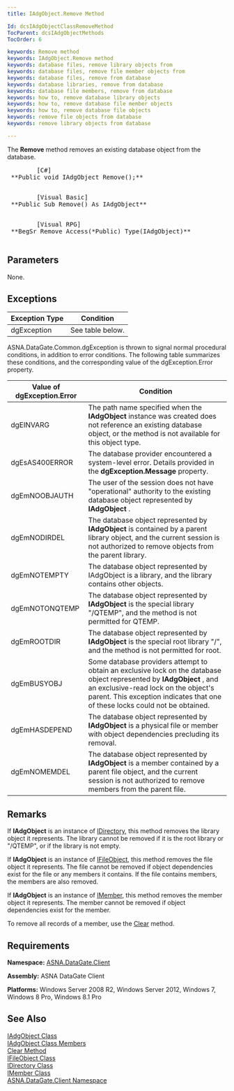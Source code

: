 ```yaml
---
title: IAdgObject.Remove Method

Id: dcsIAdgObjectClassRemoveMethod
TocParent: dcsIAdgObjectMethods
TocOrder: 6

keywords: Remove method
keywords: IAdgObject.Remove method
keywords: database files, remove library objects from
keywords: database files, remove file member objects from
keywords: database files, remove from database
keywords: database libraries, remove from database
keywords: database file members, remove from database
keywords: how to, remove database library objects
keywords: how to, remove database file member objects
keywords: how to, remove database file objects
keywords: remove file objects from database
keywords: remove library objects from database

---
```


The **Remove** method removes an existing database object from the database.
<pre>        <span class="lang">[C#]</span>
 **Public void IAdgObject Remove();** 
      </pre>
<pre>        <span class="lang">[Visual Basic] </span>
 **Public Sub Remove() As IAdgObject** 
      </pre>
<pre class="prettyprint">
        <span class="lang">[Visual RPG]</span>
 **BegSr Remove Access(*Public) Type(IAdgObject)** 
      </pre>

## Parameters

None.
## Exceptions



| Exception Type | Condition |
| ---- | ---- |
| dgException | See table below. |



ASNA.DataGate.Common.dgException is thrown to signal normal procedural conditions, in addition to error conditions. The following table summarizes these conditions, and the corresponding value of the dgException.Error property.
<br />



| Value of dgException.Error | Condition |
| ---- | ---- |
| dgEINVARG | The path name specified when the **IAdgObject** instance was created does not reference an existing database object, or the method is not available for this object type. |
| dgEsAS400ERROR | The database provider encountered a system-level error. Details provided in the **dgException.Message** property. |
| dgEmNOOBJAUTH | The user of the session does not have "operational" authority to the existing database object represented by **IAdgObject** . |
| dgEmNODIRDEL | The database object represented by **IAdgObject** is contained by a parent library object, and the current session is not authorized to remove objects from the parent library. |
| dgEmNOTEMPTY | The database object represented by IAdgObject is a library, and the library contains other objects. |
| dgEmNOTONQTEMP | The database object represented by **IAdgObject** is the special library "/QTEMP", and the method is not permitted for QTEMP. |
| dgEmROOTDIR | The database object represented by **IAdgObject** is the special root library "/", and the method is not permitted for root. |
| dgEmBUSYOBJ | Some database providers attempt to obtain an exclusive lock on the database object represented by **IAdgObject** , and an exclusive-read lock on the object's parent. This exception indicates that one of these locks could not be obtained. |
| dgEmHASDEPEND | The database object represented by **IAdgObject** is a physical file or member with object dependencies precluding its removal. |
| dgEmNOMEMDEL | The database object represented by **IAdgObject** is a member contained by a parent file object, and the current session is not authorized to remove members from the parent file. |



## Remarks

If **IAdgObject** is an instance of [IDirectory](idirectory-class.html), this method removes the library object it represents. The library cannot be removed if it is the root library or "/QTEMP", or if the library is not empty.

If **IAdgObject** is an instance of [ IFileObject](ifile-object-class.html), this method removes the file object it represents. The file cannot be removed if object dependencies exist for the file or any members it contains. If the file contains members, the members are also removed.

If **IAdgObject** is an instance of [ IMember](imember-class.html), this method removes the member object it represents. The member cannot be removed if object dependencies exist for the member.

To remove all records of a member, use the [ Clear](imember-class-clear-method.html) method.
## Requirements

<span> **Namespace:** [ASNA.DataGate.Client](datagate-client-namespace.html) </span> 

<span> **Assembly:** ASNA DataGate Client</span> 

<span> **Platforms:** Windows Server 2008 R2, Windows Server 2012, Windows 7, Windows 8 Pro, Windows 8.1 Pro</span> 
## See Also


[IAdgObject Class](iadg-object-class.html)
      <br />
[IAdgObject Class Members](iadg-object-members.html)
      <br />
[Clear Method](imember-class-clear-method.html)
      <br />
[IFileObject Class](ifile-object-class.html)
      <br />
[IDirectory Class](idirectory-class.html)
      <br />
[IMember Class](imember-class.html)
      <br />
[ASNA.DataGate.Client Namespace](datagate-client-namespace.html)

